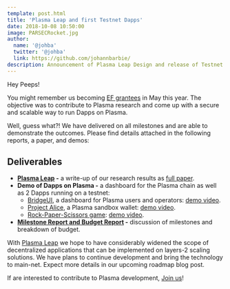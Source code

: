 ```yaml
---
template: post.html
title: 'Plasma Leap and first Testnet Dapps'
date: 2018-10-08 10:50:00
image: PARSECRocket.jpg
author:
  name: '@johba'
  twitter: '@johba'
  link: https://github.com/johannbarbie/
description: Announcement of Plasma Leap Design and release of Testnet with Demo Dapps.
---
```


Hey Peeps!

You might remember us becoming [EF grantees](https://blog.ethereum.org/2018/05/02/announcing-may-2018-cohort-ef-grants/) in May this year. The objective was to contribute to Plasma research and come up with a secure and scalable way to run Dapps on Plasma.

Well, guess what?! We have delivered on all milestones and are able to demonstrate the outcomes. Please find details attached in the following reports, a paper, and demos:

## Deliverables

- **[Plasma Leap](https://goo.gl/h8Th6d) -** a write-up of our research results as [full paper](https://goo.gl/tm9JWA).
- **Demo of Dapps on Plasma -** a dashboard for the Plasma chain as well as 2 Dapps running on a testnet:
  - [BridgeUI](http://stake-dev.parseclabs.org), a dashboard for Plasma users and operators:
    [demo video](https://youtu.be/ZnRlcZErTc4).
  - [Project Alice](http://alice.parseclabs.org), a Plasma sandbox wallet: [demo video](https://youtu.be/AzD-Lknye78).
  - [Rock-Paper-Scissors game](https://goo.gl/Rgr662): [demo video](https://youtu.be/lYRurlnTcLk).
- **[Milestone Report and Budget Report](https://goo.gl/HxXfWe) -** discussion of milestones and breakdown of budget.

With [Plasma Leap](https://goo.gl/h8Th6d) we hope to have considerably widened the scope of decentralized applications that can be implemented on layers-2 scaling solutions. We have plans to continue development and bring the technology to main-net. Expect more details in our upcoming roadmap blog post.

If are interested to contribute to Plasma development, [Join us](http://join.parseclabs.org)!
